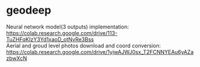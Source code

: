 # geodeep

Neural network model(3 outputs) implementation: https://colab.research.google.com/drive/113-TuZHFqKIzY3Yd1xaoD_otNvRe3Bss  
Aerial and groud level photos download and coord conversion: https://colab.research.google.com/drive/1yjwAJWJ0sx_T2FCNNYEAu6yAZazbwXcN
